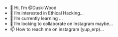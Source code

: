- 👋 Hi, I’m @Dusk-Wood
- 👀 I’m interested in Ethical Hacking...
- 🌱 I’m currently learning ...
- 💞️ I’m looking to collaborate on Instagram maybe...
- 📫 How to reach me on instagram (yup_erp)...

<!---
Dusk-Wood/Dusk-Wood is a ✨ special ✨ repository because its `README.md` (this file) appears on your GitHub profile.
You can click the Preview link to take a look at your changes.
--->

